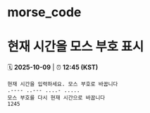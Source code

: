 # morse_code
# 현재 시간을 모스 부호 표시
<!-- MORSE_TIME_START -->
🗓️ **2025-10-09** | ⏰ **12:45 (KST)**

```
현재 시간을 입력하세요. 모스 부호로 바꿉니다
.---- ..--- ....- .....
모스 부호를 다시 현재 시간으로 바꿉니다
1245
```
<!-- MORSE_TIME_END -->
